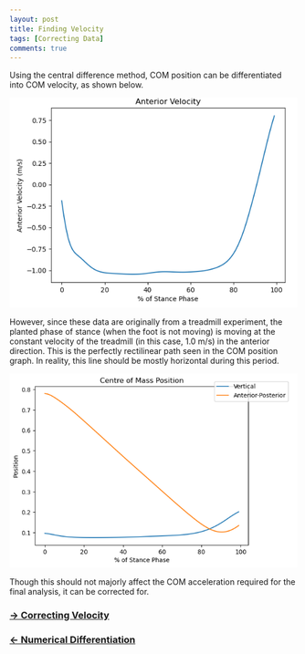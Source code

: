 ```yaml
---
layout: post
title: Finding Velocity 
tags: [Correcting Data]
comments: true
---
```


Using the central difference method, COM position can be differentiated into COM velocity, as shown below. 

![Velocity](/assets/img/Velocity.PNG)

However, since these data are originally from a treadmill experiment, the planted phase of stance (when the foot is not moving) is moving at the constant velocity of the treadmill (in this case, 1.0 m/s) in the anterior direction. This is the perfectly rectilinear path seen in the COM position graph. In reality, this line should be mostly horizontal during this period. 

![COM](/assets/img/MovingCOM.PNG)

Though this should not majorly affect the COM acceleration required for the final analysis, it can be corrected for.


### [→ Correcting Velocity](https://tudor-muresan.github.io/2023-04-06-correcting-velocity/)

### [← Numerical Differentiation](https://tudor-muresan.github.io/2023-04-08-numerical-differentiation/)
